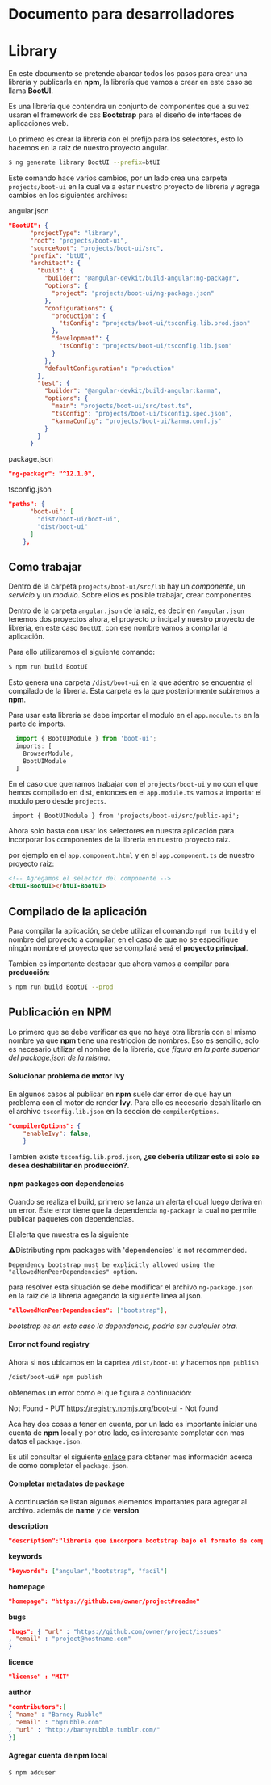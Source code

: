 # Documento para desarrolladores

# Library



En este documento se pretende abarcar todos los pasos para crear una librería y publicarla en **npm**, la librería que vamos a crear en este caso se llama **BootUI**.

Es una libreria que contendra un conjunto de componentes que a su vez usaran el framework de css **Bootstrap** para el diseño de interfaces de aplicaciones web.

Lo primero es crear la libreria con el prefijo para los selectores, esto lo hacemos en la raiz de nuestro proyecto angular.

```bash
$ ng generate library BootUI --prefix=btUI
```

Este comando hace varios cambios, por un lado crea una carpeta `projects/boot-ui` en la cual va a estar nuestro proyecto de libreria y agrega cambios en los siguientes archivos:



angular.json

```json
"BootUI": {
      "projectType": "library",
      "root": "projects/boot-ui",
      "sourceRoot": "projects/boot-ui/src",
      "prefix": "btUI",
      "architect": {
        "build": {
          "builder": "@angular-devkit/build-angular:ng-packagr",
          "options": {
            "project": "projects/boot-ui/ng-package.json"
          },
          "configurations": {
            "production": {
              "tsConfig": "projects/boot-ui/tsconfig.lib.prod.json"
            },
            "development": {
              "tsConfig": "projects/boot-ui/tsconfig.lib.json"
            }
          },
          "defaultConfiguration": "production"
        },
        "test": {
          "builder": "@angular-devkit/build-angular:karma",
          "options": {
            "main": "projects/boot-ui/src/test.ts",
            "tsConfig": "projects/boot-ui/tsconfig.spec.json",
            "karmaConfig": "projects/boot-ui/karma.conf.js"
          }
        }
      }
```



package.json

```json
"ng-packagr": "^12.1.0",
```



tsconfig.json

```json
"paths": {
      "boot-ui": [
        "dist/boot-ui/boot-ui",
        "dist/boot-ui"
      ]
    },
```



## Como trabajar

Dentro de la carpeta `projects/boot-ui/src/lib` hay un *componente*, un *servicio* y un *modulo*.  Sobre ellos es posible trabajar, crear componentes.

Dentro de la carpeta `angular.json` de la raiz, es decir en `/angular.json`  tenemos dos proyectos ahora, el proyecto principal y nuestro proyecto de librería, en este caso `BootUI`, con ese nombre vamos a compilar la aplicación.

Para ello utilizaremos el siguiente comando:

```bash
$ npm run build BootUI
```

Esto genera una carpeta `/dist/boot-ui` en la que adentro se encuentra el compilado de la libreria. Esta carpeta es la que posteriormente subiremos a **npm**.

Para usar esta libreria se debe importar el modulo en el `app.module.ts` en la parte de imports.

```typescript
  import { BootUIModule } from 'boot-ui';
  imports: [
    BrowserModule,
    BootUIModule
  ]
```

En el caso que querramos trabajar con el `projects/boot-ui` y no con el que hemos compilado en dist, entonces en el `app.module.ts` vamos a importar el modulo pero desde `projects`.

```tsx
 import { BootUIModule } from 'projects/boot-ui/src/public-api';

```

Ahora solo basta con usar los selectores en nuestra aplicación para incorporar los componentes de la libreria en nuestro proyecto raiz.

por ejemplo en el `app.component.html`  y en el `app.component.ts` de nuestro proyecto raiz:

```html
<!-- Agregamos el selector del componente -->
<btUI-BootUI></btUI-BootUI>
```



## Compilado de la aplicación

Para compilar la aplicación, se debe utilizar el comando `npḿ run build` y el nombre del proyecto a compilar, en el caso de que no se especifique ningún nombre el proyecto que se compilará será el **proyecto principal**.

Tambien es importante destacar que ahora vamos a compilar para **producción**:

```bash
$ npm run build BootUI --prod
```



## Publicación en NPM

Lo primero que se debe verificar es que no haya otra librería con el mismo nombre ya que **npm** tiene una restricción de nombres. Eso es sencillo, solo es necesario utilizar el nombre de la libreria, *que figura en la parte superior del package.json de la misma*.

#### Solucionar problema de motor Ivy

En algunos casos al publicar en **npm** suele dar error de que hay un problema con el motor de render **Ivy**. Para ello es necesario desahilitarlo en el archivo `tsconfig.lib.json` en la sección de `compilerOptions`.

```json
"compilerOptions": {
	"enableIvy": false,
	}
```

Tambien existe `tsconfig.lib.prod.json`, **¿se debería utilizar este si solo se desea deshabilitar en producción?**.



#### npm packages con dependencias

Cuando se realiza el build, primero se lanza un alerta el cual luego deriva en un error. Este error tiene que  la dependencia `ng-packagr` la cual no permite publicar paquetes con dependencias.

El alerta que muestra es la siguiente

:warning:Distributing npm packages with 'dependencies' is not recommended.

`Dependency bootstrap must be explicitly allowed using the "allowedNonPeerDependencies" option.`

para resolver esta situación se debe modificar el archivo `ng-package.json` en la raiz de la libreria agregando la siguiente linea al json.

```json
"allowedNonPeerDependencies": ["bootstrap"],
```

*bootstrap es en este caso la dependencia, podria ser cualquier otra.*



#### Error not found registry

Ahora si nos ubicamos en la caprtea `/dist/boot-ui` y hacemos `npm publish`

```bash
/dist/boot-ui# npm publish
```

 obtenemos un error como el que figura a continuación:

Not Found - PUT https://registry.npmjs.org/boot-ui - Not found

Aca hay dos cosas a tener en cuenta, por un lado es importante iniciar una cuenta de **npm** local y por otro lado, es interesante completar con mas datos el `package.json`.

Es util consultar el siguiente [enlace](https://docs.npmjs.com/cli/v6/configuring-npm/package-json) para obtener mas información acerca de como completar el `package.json`.



#### Completar metadatos de package

A continuación se listan algunos elementos importantes para agregar al archivo. además de **name** y de **version**

**description**

```json
"description":"libreria que incorpora bootstrap bajo el formato de componentes",
```



**keywords**

```json
"keywords": ["angular","bootstrap", "facil"]
```



**homepage**

```json
"homepage": "https://github.com/owner/project#readme"
```



**bugs**

```json
"bugs": { "url" : "https://github.com/owner/project/issues"
, "email" : "project@hostname.com"
}
```



**licence**

```json
"license" : "MIT"
```



**author**

```json
"contributors":[
{ "name" : "Barney Rubble"
, "email" : "b@rubble.com"
, "url" : "http://barnyrubble.tumblr.com/"
}]
```



#### Agregar cuenta de npm local

```bash
$ npm adduser
```

